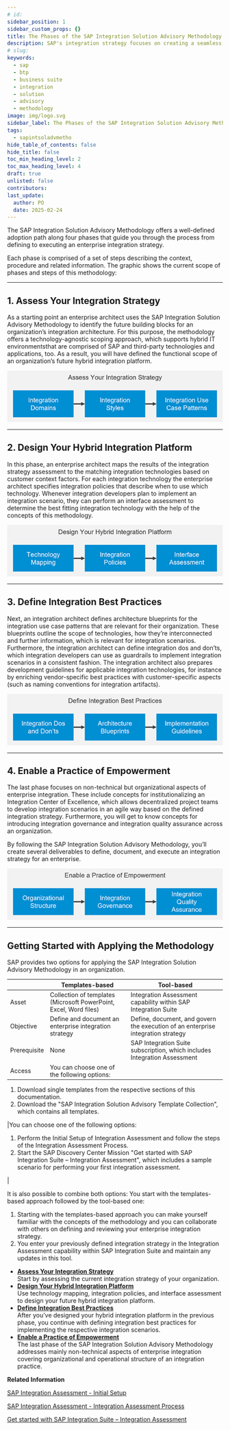 ```yaml
---
# id: 
sidebar_position: 1
sidebar_custom_props: {}
title: The Phases of the SAP Integration Solution Advisory Methodology
description: SAP's integration strategy focuses on creating a seamless, intelligent suite of business applications by integrating end-to-end processes across SAP, partner, and third-party solutions, aiming to accelerate innovation and deliver significant business value. A key component of this strategy is the SAP Integration Solution Advisory Methodology, which provides a comprehensive framework for defining, documenting, and executing enterprise integration strategies, covering both technical and organizational aspects, and can be adapted to various integration technologies and organizational needs.
# slug: 
keywords:
  - sap
  - btp
  - business suite
  - integration
  - solution
  - advisory
  - methodology
image: img/logo.svg
sidebar_label: The Phases of the SAP Integration Solution Advisory Methodology
tags:
  - sapintsoladvmetho
hide_table_of_contents: false
hide_title: false
toc_min_heading_level: 2
toc_max_heading_level: 4
draft: true
unlisted: false
contributors:
last_update:
  author: PO
  date: 2025-02-24
---
```


<!-- loio30d69e8c12dc46f68adb2f92621e1852 -->

The SAP Integration Solution Advisory Methodology offers a well-defined adoption path along four phases that guide you through the process from defining to executing an enterprise integration strategy.

Each phase is comprised of a set of steps describing the context, procedure and related information. The graphic shows the current scope of phases and steps of this methodology:

***

<a name="loio30d69e8c12dc46f68adb2f92621e1852__section_wjk_hfs_qwb"/>

## 1. Assess Your Integration Strategy

As a starting point an enterprise architect uses the SAP Integration Solution Advisory Methodology to identify the future building blocks for an organization’s integration architecture. For this purpose, the methodology offers a technology-agnostic scoping approach, which supports hybrid IT environmentsthat are comprised of SAP and third-party technologies and applications, too. As a result, you will have defined the functional scope of an organization’s future hybrid integration platform.

![](images/loiod2adb94654c6481f87c2880ee3c31d67_LowRes.png)

***

<a name="loio30d69e8c12dc46f68adb2f92621e1852__section_qf2_3fs_qwb"/>

## 2. Design Your Hybrid Integration Platform

In this phase, an enterprise architect maps the results of the integration strategy assessment to the matching integration technologies based on customer context factors. For each integration technology the enterprise architect specifies integration policies that describe when to use which technology. Whenever integration developers plan to implement an integration scenario, they can perform an interface assessment to determine the best fitting integration technology with the help of the concepts of this methodology.

![](images/loio29fe95ec4566403ca2b217d7e4c774a9_LowRes.png)

***

<a name="loio30d69e8c12dc46f68adb2f92621e1852__section_qnd_jfs_qwb"/>

## 3. Define Integration Best Practices

Next, an integration architect defines architecture blueprints for the integration use case patterns that are relevant for their organization. These blueprints outline the scope of technologies, how they’re interconnected and further information, which is relevant for integration scenarios. Furthermore, the integration architect can define integration dos and don’ts, which integration developers can use as guardrails to implement integration scenarios in a consistent fashion. The integration architect also prepares development guidelines for applicable integration technologies, for instance by enriching vendor-specific best practices with customer-specific aspects \(such as naming conventions for integration artifacts\).

![](images/loiobcb9902ac0a841b4919d62803a39011f_LowRes.png)

***

<a name="loio30d69e8c12dc46f68adb2f92621e1852__section_ckh_kfs_qwb"/>

## 4. Enable a Practice of Empowerment

The last phase focuses on non-technical but organizational aspects of enterprise integration. These include concepts for institutionalizing an Integration Center of Excellence, which allows decentralized project teams to develop integration scenarios in an agile way based on the defined integration strategy. Furthermore, you will get to know concepts for introducing integration governance and integration quality assurance across an organization.

By following the SAP Integration Solution Advisory Methodology, you’ll create several deliverables to define, document, and execute an integration strategy for an enterprise.

![](images/loio15e3f398add44af5b6acb10381380353_LowRes.png)

***

<a name="loio30d69e8c12dc46f68adb2f92621e1852__section_zd1_sfs_qwb"/>

## Getting Started with Applying the Methodology

SAP provides two options for applying the SAP Integration Solution Advisory Methodology in an organization.

| |Templates-based|Tool-based|
|---|---------------|----------|
|Asset|Collection of templates \(Microsoft PowerPoint, Excel, Word files\)|Integration Assessment capability within SAP Integration Suite|
|Objective|Define and document an enterprise integration strategy|Define, document, and govern the execution of an enterprise integration strategy|
|Prerequisite|None|SAP Integration Suite subscription, which includes Integration Assessment|
|Access|You can choose one of the following options:

1.  Download single templates from the respective sections of this documentation.
2.  Download the "SAP Integration Solution Advisory Template Collection", which contains all templates.

|You can choose one of the following options:

1.  Perform the Initial Setup of Integration Assessment and follow the steps of the Integration Assessment Process.
2.  Start the SAP Discovery Center Mission "Get started with SAP Integration Suite – Integration Assessment", which includes a sample scenario for performing your first integration assessment.

|

It is also possible to combine both options: You start with the templates-based approach followed by the tool-based one:

1.  Starting with the templates-based approach you can make yourself familiar with the concepts of the methodology and you can collaborate with others on defining and reviewing your enterprise integration strategy.
2.  You enter your previously defined integration strategy in the Integration Assessment capability within SAP Integration Suite and maintain any updates in this tool.

-   **[Assess Your Integration Strategy](../1-the-phases-of-the-sap-integration-solution-advisory-methodology/index.md "Start by assessing the current integration strategy of your organization.")**  
Start by assessing the current integration strategy of your organization.
-   **[Design Your Hybrid Integration Platform](../2-design-your-hybrid-integration-platform/index.md "Use technology mapping, integration policies, and interface assessment to design your
		future hybrid integration platform.")**  
Use technology mapping, integration policies, and interface assessment to design your future hybrid integration platform.
-   **[Define Integration Best Practices](../3-define-integration-best-practices/index.md "After you’ve designed your hybrid integration platform in the previous phase, you
		continue with defining integration best practices for implementing the respective
		integration scenarios.")**  
After you’ve designed your hybrid integration platform in the previous phase, you continue with defining integration best practices for implementing the respective integration scenarios.
-   **[Enable a Practice of Empowerment](../4-enable-a-practice-of-empowerment/index.md "The last phase of the SAP Integration Solution Advisory Methodology addresses mainly
		non-technical aspects of enterprise integration covering organizational and operational
		structure of an integration practice.")**  
The last phase of the SAP Integration Solution Advisory Methodology addresses mainly non-technical aspects of enterprise integration covering organizational and operational structure of an integration practice.

**Related Information**  

<!--
 <?sap-ot O2O class="- topic/link " href="https://d.dam.sap.com/a/1WGqxmF?rc=10" text="SAP Integration Solution Advisory Methodology Template Collection (.zip file)" desc="" xtrc="link:1" xtrf="file:/home/builder/src/dita-all/kjt1664307515027/loio5ea6d478317f49ad9ca7d097f0fe48f7_en-US/src/content/localization/en-us/30d69e8c12dc46f68adb2f92621e1852.xml" output-class="" outputTopicFile="file:/home/builder/tp.net.sf.dita-ot/2.3/plugins/com.elovirta.dita.markdown_1.3.0/xsl/dita2markdownImpl.xsl" ?> 
-->

[SAP Integration Assessment - Initial Setup](https://help.sap.com/docs/CLOUD_INTEGRATION/36eacbcb75de48a48717090574ba16d0/6dcd45462552457b9200640656667728.html?q=SAP%20Integration%20Assessment&locale=en-US)

[SAP Integration Assessment - Integration Assessment Process](https://help.sap.com/docs/CLOUD_INTEGRATION/36eacbcb75de48a48717090574ba16d0/5769fcd4209b470ba85d2aa5ad32b397.html?q=SAP%20Integration%20Assessment&locale=en-US)

[Get started with SAP Integration Suite – Integration Assessment](https://discovery-center.cloud.sap/missiondetail/3842/3912/)

